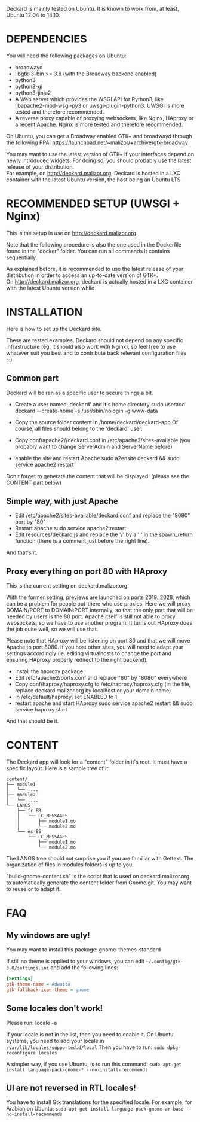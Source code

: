 Deckard is mainly tested on Ubuntu.
It is known to work from, at least, Ubuntu 12.04 to 14.10.


DEPENDENCIES
============

You will need the following packages on Ubuntu:

* broadwayd
* libgtk-3-bin >= 3.8 (with the Broadway backend enabled)
* python3
* python3-gi
* python3-jinja2
* A Web server which provides the WSGI API for Python3,
like libapache2-mod-wsgi-py3 or uwsgi-plugin-python3.
UWSGI is more tested and therefore recommended.
* A reverse proxy capable of proxying websockets,
like Nginx, HAproxy or a recent Apache.
Nginx is more tested and therefore recommended.

On Ubuntu, you can get a Broadway enabled GTK+ and broadwayd through
the following PPA:
https://launchpad.net/~malizor/+archive/gtk-broadway

You may want to use the latest version of GTK+ if your interfaces depend on
newly introduced widgets. For doing so, you should probably use the latest
release of your distribution.  
For example, on http://deckard.malizor.org, Deckard is hosted in a LXC container
with the latest Ubuntu version, the host being an Ubuntu LTS.


RECOMMENDED SETUP (UWSGI + Nginx)
=================================

This is the setup in use on http://deckard.malizor.org.

Note that the following procedure is also the one used in the Dockerfile
found in the "docker" folder. You can run all commands it contains
sequentially.

As explained before, it is recommended to use the latest release of your distribution in order to access an up-to-date version of GTK+.  
On http://deckard.malizor.org, deckard is actually hosted in a LXC container with the latest Ubuntu version while



INSTALLATION
============

Here is how to set up the Deckard site.

These are tested examples.
Deckard should not depend on any specific infrastructure (eg. it should also
work with Nginx), so feel free to use whatever suit you best and to contribute
back relevant configuration files ;-).

Common part
-----------

Deckard will be ran as a specific user to secure things a bit.

- Create a user named 'deckard' and it's home directory
sudo useradd deckard --create-home -s /usr/sbin/nologin -g www-data

- Copy the source folder content in /home/deckard/deckard-app
  Of course, all files should belong to the 'deckard' user.

- Copy conf/apache2/<version>/deckard.conf in /etc/apache2/sites-available
  (you probably want to change ServerAdmin and ServerName before)

- enable the site and restart Apache
sudo a2ensite deckard && sudo service apache2 restart

Don't forget to generate the content that will be displayed!
(please see the CONTENT part below)

Simple way, with just Apache
----------------------------

- Edit /etc/apache2/sites-available/deckard.conf and replace the "8080" port by
  "80"
- Restart apache
sudo service apache2 restart
- Edit resources/deckard.js and replace the '/' by a ':' in the spawn_return
  function (there is a comment just before the right line).

And that's it.

Proxy everything on port 80 with HAproxy
----------------------------------------

This is the current setting on deckard.malizor.org.

With the former setting, previews are launched on ports 2019..2028, which can
be a problem for people out-there who use proxies.
Here we will proxy DOMAIN/PORT to DOMAIN:PORT internally, so that the only port
that will be needed by users is the 80 port.
Apache itself is still not able to proxy websockets, so we have to use another
program. It turns out HAproxy does the job quite well, so we will use that.

Please note that HAproxy will be listening on port 80 and that we will move
Apache to port 8080. If you host other sites, you will need to adapt your
settings accordingly (ie. editing virtualhosts to change the port and ensuring
HAproxy properly redirect to the right backend).

- Install the haproxy package
- Edit /etc/apache2/ports.conf and replace "80" by "8080" everywhere
- Copy conf/haproxy/haproxy.cfg to /etc/haproxy/haproxy.cfg
  (in the file, replace deckard.malizor.org by localhost or your domain name)
- In /etc/default/haproxy, set ENABLED to 1
- restart apache and start HAproxy
sudo service apache2 restart && sudo service haproxy start

And that should be it.

CONTENT
=======

The Deckard app will look for a "content" folder in it's root.
It must have a specific layout. Here is a sample tree of it:

```
content/
├── module1
│   └── ....
├── module2
│   └── ....
└── LANGS
    ├── fr_FR
    │   └── LC_MESSAGES
    │       ├── module1.mo
    │       └── module2.mo
    └── es_ES
        └── LC_MESSAGES
            ├── module1.mo
            └── module2.mo
```

The LANGS tree should not surprise you if you are familiar with Gettext.
The organization of files in modules folders is up to you.

"build-gnome-content.sh" is the script that is used on deckard.malizor.org to
automatically generate the content folder from Gnome git.
You may want to reuse or to adapt it.


FAQ
===

My windows are ugly!
--------------------

You may want to install this package:
gnome-themes-standard

If still no theme is applied to your windows, you can edit
`~/.config/gtk-3.0/settings.ini`
and add the following lines:

```ini
[Settings]
gtk-theme-name = Adwaita
gtk-fallback-icon-theme = gnome
```

Some locales don't work!
------------------------

Please run:
locale -a

If your locale is not in the list, then you need to enable it.
On Ubuntu systems, you need to add your locale in
`/var/lib/locales/supported.d/local`
Then you have to run:
`sudo dpkg-reconfigure locales`

A simpler way, if you use Ubuntu, is to run this command:
`sudo apt-get install language-pack-gnome-* --no-install-recommends`

UI are not reversed in RTL locales!
-----------------------------------

You have to install Gtk translations for the specified locale.
For example, for Arabian on Ubuntu:
`sudo apt-get install language-pack-gnome-ar-base --no-install-recommends`

